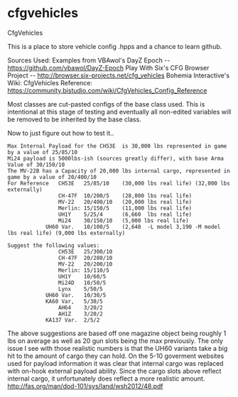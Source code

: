 cfgvehicles
===========

CfgVehicles

This is a place to store vehicle config .hpps and a chance to learn github. 

Sources Used: 
Examples from VBAwol's DayZ Epoch -- https://github.com/vbawol/DayZ-Epoch
Play With Six's CFG Browser Project -- http://browser.six-projects.net/cfg_vehicles
Bohemia Interactive's Wiki:
			CfgVehicles Reference: https://community.bistudio.com/wiki/CfgVehicles_Config_Reference
			
Most classes are cut-pasted configs of the base class used. This is intentional at this stage of testing and eventually
all non-edited variables will be removed to be inherited by the base class. 
			
					
Now to just figure out how to test it..

	Max Internal Payload for the CH53E  is 30,000 lbs represented in game by a value of 25/85/10 
	Mi24 payload is 5000lbs-ish (sources greatly differ), with base Arma Value of 30/150/10
	The MV-22B has a Capacity of 20,000 lbs internal cargo, represented in game by a value of 20/400/10
	For Reference 	CH53E	25/85/10	(30,000 lbs real life) (32,000 lbs externally)
					CH-47F 	10/200/5  	(28,000 lbs real life)
					MV-22	20/400/10	(20,000 lbs real life)
					Merlin: 15/150/5 	(11,000 lbs real life)
					UH1Y	5/25/4		(6,660  lbs real life)
					Mi24	30/150/10	(5,000 lbs real life)
				UH60 Var.	10/100/5	(2,640 	-L model 3,190 -M model lbs real life) (9,000 lbs externally)
	
	Suggest the following values: 
					CH53E	25/300/10	
					CH-47F 	20/280/10  	
					MV-22	20/200/10	
					Merlin: 15/110/5 	
					UH1Y	10/60/5	
					Mi24D	10/50/5	
					Lynx	5/50/5
				UH60 Var.	10/30/5
				KA60 Var,	5/30/5
					AH64	3/20/2
					AH1Z	3/20/2
				KA137 Var.	2/5/2
				

				
The above suggestions are based off one magazine object being roughly 1 lbs on average as 
well as 20 gun slots being the max previously. 
The only issue I see with those realistic numbers is that the UH60 variants take a big hit
to the amount of cargo they can hold. On the 5-10 goverment websites used for payload information
it was clear that internal cargo was replaced with on-hook external payload ability. 
Since the cargo slots above reflect internal cargo, it unfortunately does reflect a more 
realistic amount. 
http://fas.org/man/dod-101/sys/land/wsh2012/48.pdf

